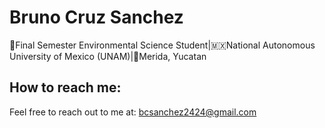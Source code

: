 # **Bruno Cruz Sanchez**

🌱Final Semester Environmental Science Student|🇲🇽National Autonomous University of Mexico (UNAM)|📍Merida, Yucatan 

## How to reach me: 

Feel free to reach out to me at:
bcsanchez2424@gmail.com 


  

<!---
BrunoCruzSanchez/BrunoCruzSanchez is a ✨ special ✨ repository because its `README.md` (this file) appears on your GitHub profile.
You can click the Preview link to take a look at your changes.
--->
